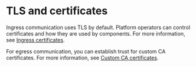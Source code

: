 # TLS and certificates

Ingress communication uses TLS by default. Platform operators can control
certificates and how they are used by components. For more information, see
[Ingress certificates](./ingress/about.hbs.md).

For egress communication, you can establish trust for custom CA certificates.
For more information, see [Custom CA certificates](./custom-ca-certificates.hbs.md).
